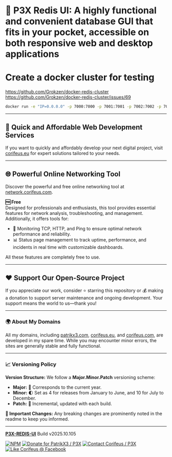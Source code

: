 [//]: #@corifeus-header

# 📡 P3X Redis UI: A highly functional and convenient database GUI that fits in your pocket, accessible on both responsive web and desktop applications

                        
[//]: #@corifeus-header:end
# Create a docker cluster for testing

https://github.com/Grokzen/docker-redis-cluster  
https://github.com/Grokzen/docker-redis-cluster/issues/69    
    
```bash
docker run -e "IP=0.0.0.0" -p 7000:7000 -p 7001:7001 -p 7002:7002 -p 7003:7003 -p 7004:7004 -p 7005:7005 grokzen/redis-cluster:latest
```

[//]: #@corifeus-footer

---

## 🚀 Quick and Affordable Web Development Services

If you want to quickly and affordably develop your next digital project, visit [corifeus.eu](https://corifeus.eu) for expert solutions tailored to your needs.

---

## 🌐 Powerful Online Networking Tool  

Discover the powerful and free online networking tool at [network.corifeus.com](https://network.corifeus.com).  

**🆓 Free**  
Designed for professionals and enthusiasts, this tool provides essential features for network analysis, troubleshooting, and management.  
Additionally, it offers tools for:  
- 📡 Monitoring TCP, HTTP, and Ping to ensure optimal network performance and reliability.  
- 📊 Status page management to track uptime, performance, and incidents in real time with customizable dashboards.  

All these features are completely free to use.  

---

## ❤️ Support Our Open-Source Project  
If you appreciate our work, consider ⭐ starring this repository or 💰 making a donation to support server maintenance and ongoing development. Your support means the world to us—thank you!  

---

### 🌍 About My Domains  
All my domains, including [patrikx3.com](https://patrikx3.com), [corifeus.eu](https://corifeus.eu), and [corifeus.com](https://corifeus.com), are developed in my spare time. While you may encounter minor errors, the sites are generally stable and fully functional.  

---

### 📈 Versioning Policy  
**Version Structure:** We follow a **Major.Minor.Patch** versioning scheme:  
- **Major:** 📅 Corresponds to the current year.  
- **Minor:** 🌓 Set as 4 for releases from January to June, and 10 for July to December.  
- **Patch:** 🔧 Incremental, updated with each build.  

**🚨 Important Changes:** Any breaking changes are prominently noted in the readme to keep you informed.

---


[**P3X-REDIS-UI**](https://corifeus.com/redis-ui) Build v2025.10.105

 [![NPM](https://img.shields.io/npm/v/p3x-redis-ui.svg)](https://www.npmjs.com/package/p3x-redis-ui)  [![Donate for PatrikX3 / P3X](https://img.shields.io/badge/Donate-PatrikX3-003087.svg)](https://www.paypal.com/cgi-bin/webscr?cmd=_s-xclick&hosted_button_id=QZVM4V6HVZJW6)  [![Contact Corifeus / P3X](https://img.shields.io/badge/Contact-P3X-ff9900.svg)](https://www.patrikx3.com/en/front/contact) [![Like Corifeus @ Facebook](https://img.shields.io/badge/LIKE-Corifeus-3b5998.svg)](https://www.facebook.com/corifeus.software)





[//]: #@corifeus-footer:end
